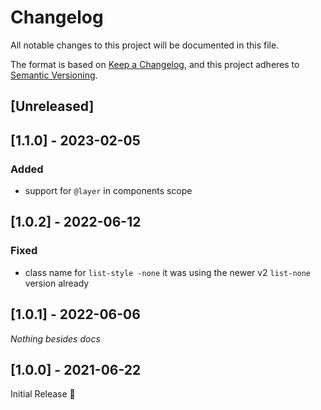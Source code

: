 # Changelog
All notable changes to this project will be documented in this file.

The format is based on [Keep a Changelog](https://keepachangelog.com/en/1.0.0/),
and this project adheres to [Semantic Versioning](https://semver.org/spec/v2.0.0.html).

## [Unreleased]

## [1.1.0] - 2023-02-05
### Added
- support for `@layer` in components scope

## [1.0.2] - 2022-06-12
### Fixed
- class name for `list-style -none` it was using the newer v2 `list-none` version already

## [1.0.1] - 2022-06-06
_Nothing besides docs_

## [1.0.0] - 2021-06-22
Initial Release 🎉
